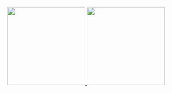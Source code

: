 <p align="center">
<a href="https://github.com/itsaakif">
<img height="180em" src="https://github-readme-stats-eight-theta.vercel.app/api?username=itsaakif&show_icons=true&theme=nightowl&include_all_commits=true&count_private=true"/>
<img height="180em" src="https://github-readme-stats-eight-theta.vercel.app/api/top-langs/?username=itsaakif&layout=compact&langs_count=8&theme=nightowl"/>
</a>
</p>
